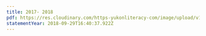 ```yaml
---
title: 2017- 2018
pdf: https://res.cloudinary.com/https-yukonliteracy-com/image/upload/v1648542312/agr-2017-2018_hagfsy.pdf
statementYear: 2018-09-29T16:40:37.922Z
---
```

